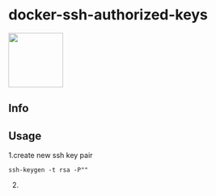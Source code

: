# docker-ssh-authorized-keys
<a href="https://cs.console.aliyun.com/#/app/create/step1" target="_blank"><img src="http://moyuan.oss-cn-beijing.aliyuncs.com/github/icon.png"  width=108px/></a>

## Info  


## Usage   

1.create new ssh key pair 

	ssh-keygen -t rsa -P""

2.

